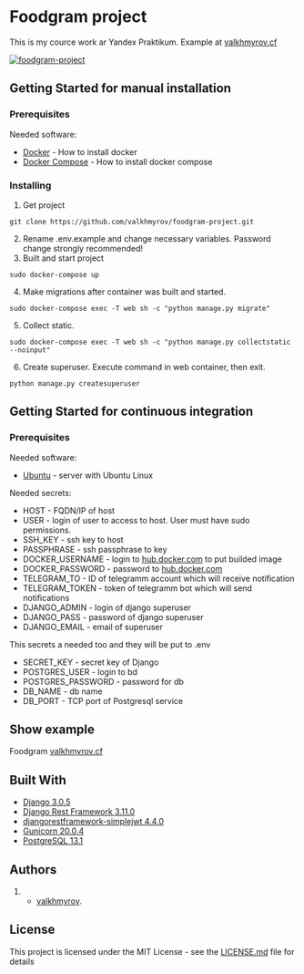 # Foodgram project
This is my cource work ar Yandex Praktikum. Example at [valkhmyrov.cf](http://valkhmyrov.cf)

[![foodgram-project](https://github.com/valkhmyrov/foodgram-project/actions/workflows/main.yml/badge.svg)](https://github.com/valkhmyrov/foodgram-project/actions/workflows/main.yml)

## Getting Started for manual installation
### Prerequisites
Needed software:
* [Docker](https://docs.docker.com/engine/install/) - How to install docker
* [Docker Compose](https://docs.docker.com/compose/install/) - How to install docker compose
### Installing
1. Get project
```
git clone https://github.com/valkhmyrov/foodgram-project.git
```
2. Rename .env.example and change necessary variables. Рassword change strongly recommended!
3. Built and start project
```
sudo docker-compose up
```
4. Make migrations after container was built and started.
```
sudo docker-compose exec -T web sh -c "python manage.py migrate"
```
5. Collect static.
```
sudo docker-compose exec -T web sh -c "python manage.py collectstatic --noinput"
```
6. Create superuser. Execute command in web container, then exit.
```
python manage.py createsuperuser
```

## Getting Started for continuous integration
### Prerequisites
Needed software:
* [Ubuntu](https://ubuntu.com/) - server with Ubuntu Linux

Needed secrets:
- HOST - FQDN/IP of host
- USER - login of user to access to host. User must have sudo permissions.
- SSH_KEY - ssh key to host
- PASSPHRASE - ssh passphrase to key
- DOCKER_USERNAME - login to [hub.docker.com](https://hub.docker.com/) to put builded image
- DOCKER_PASSWORD - password to [hub.docker.com](https://hub.docker.com/)
- TELEGRAM_TO - ID of telegramm account which will receive notification
- TELEGRAM_TOKEN - token of telegramm bot which will send notifications
- DJANGO_ADMIN - login of django superuser
- DJANGO_PASS - password of django superuser
- DJANGO_EMAIL - email of superuser

This secrets a needed too and they will be put to .env
- SECRET_KEY - secret key of Django
- POSTGRES_USER - login to bd
- POSTGRES_PASSWORD - password for db
- DB_NAME - db name
- DB_PORT - TCP port of Postgresql service

## Show example
Foodgram [valkhmyrov.cf](http://valkhmyrov.cf)

## Built With
* [Django 3.0.5](https://www.djangoproject.com/)
* [Django Rest Framework 3.11.0](https://www.django-rest-framework.org/)
* [djangorestframework-simplejwt 4.4.0](https://pypi.org/project/djangorestframework-simplejwt/)
* [Gunicorn 20.0.4](https://gunicorn.org/)
* [PostgreSQL 13.1](https://www.postgresql.org/)
## Authors
1. * [valkhmyrov](https://github.com/valkhmyrov).
## License
This project is licensed under the MIT License - see the [LICENSE.md](LICENSE.md) file for details
